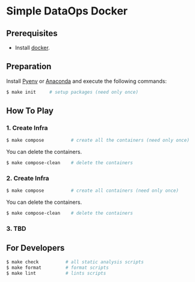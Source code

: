 # Simple DataOps Docker

## Prerequisites

- Install [docker](https://docs.docker.com/engine/install/).

## Preparation

Install [Pyenv](https://github.com/pyenv/pyenv#installation) or [Anaconda](https://docs.anaconda.com/anaconda/install/index.html) and execute the following commands:

```bash
$ make init     # setup packages (need only once)
```

## How To Play

### 1. Create Infra

```bash
$ make compose          # create all the containers (need only once)
```

You can delete the containers.

```bash
$ make compose-clean    # delete the containers
```

### 2. Create Infra

```bash
$ make compose          # create all containers (need only once)
```

You can delete the containers.

```bash
$ make compose-clean    # delete the containers
```

### 3. TBD

## For Developers

```bash
$ make check          # all static analysis scripts
$ make format         # format scripts
$ make lint           # lints scripts
```
